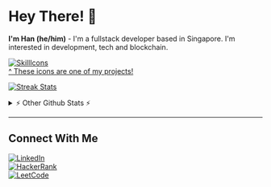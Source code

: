 # Hey There! 👋

**I'm Han (he/him)** - I'm a fullstack developer based in Singapore. I'm interested in development, tech and blockchain.

[![SkillIcons](https://skillicons.dev/icons?i=aws,react,nodejs,mysql,dynamodb,html,sass,cloudflare,dotnet,php,py,prisma,docker&theme=dark)](https://skillicons.dev)  
[^ These icons are one of my projects!](https://nghaninn.com)

[![Streak Stats](https://streak-stats.demolab.com?user=nghaninn&theme=dark&background=000000&hide_border=true)](https://github.com/nghaninn/nghaninn)

<details>
  <summary>⚡ Other Github Stats ⚡</summary>

  [![wakatime](https://wakatime.com/badge/user/6ffacce1-4f4f-4e6d-88ef-bcf35266382d.svg)](https://wakatime.com/@6ffacce1-4f4f-4e6d-88ef-bcf35266382d)
  WAKATIME CODE ACTIVITY STATS
  [![wakatime](https://wakatime.com/share/@nghaninn/4c6d0ed5-07a6-4d68-8e79-fe3213ce49f4.svg)](https://wakatime.com/@6ffacce1-4f4f-4e6d-88ef-bcf35266382d)
  
  <a href="https://github.com/nghaninn/nghaninn">
    <img style="max-width: 100%;width: 450px;" wdith="450px" src="https://github-readme-stats.vercel.app/api?username=nghaninn&count_private=true&show_icons=true&theme=jolly" />
  </a>
  <a href="https://github.com/nghaninn/nghaninn">
    <img align="top" src="https://github-readme-stats.vercel.app/api/top-langs/?username=nghaninn&count_private=true&hide_border=true&layout=compact&theme=jolly" />
  </a>  
    
  <a href="https://github.com/nghaninn/nghaninn">
    <img style="max-width: 100%;width: 450px;" align="top" src="https://github-readme-stats.vercel.app/api/wakatime?username=nghaninn" />
  </a>
  
  ![Counter](https://komarev.com/ghpvc/?username=nghaninn&color=green)  
</details>

----

## Connect With Me

[![LinkedIn](https://img.shields.io/badge/LinkedIn-blue?logo=linkedin&logoColor=white&style=for-the-badge)](https://linkedin.nghaninn.com)  
[![HackerRank](https://img.shields.io/badge/HackerRank-%20-green?style=for-the-badge&logo=HackerRank)](https://www.hackerrank.com/nghaninn)  
[![LeetCode](https://img.shields.io/badge/Leetcode-%20-green?style=for-the-badge&logo=LeetCode)](https://leetcode.com/nghaninn/)  
